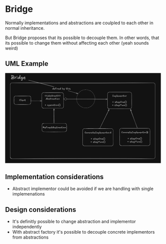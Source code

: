 # Bridge

Normally implementations and abstractions are coulpled to each other in normal inheritance.

But Bridge proposes that its possible to decouple them. In other words, that its possible to change them without 
affecting each other (yeah sounds weird)

## UML Example

![alt text](bridge_uml_example.png)

## Implementation considerations

- Abstract implementor could be avoided if we are handling with single implemenations

## Design considerations

- It's definitly possible to change abstraction and implementor independently
- With abstract factory it's possible to decouple concrete implementors from abstractions
